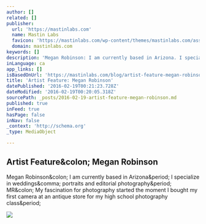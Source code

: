 ```yaml
---
author: []
related: []
publisher:
  url: 'https://mastinlabs.com'
  name: Mastin Labs
  favicon: 'https://mastinlabs.com/wp-content/themes/mastinlabs.com/assets/graphics/favicon.ico'
  domain: mastinlabs.com
keywords: []
description: 'Megan Robinson: I am currently based in Arizona. I specialize in weddings, portraits and editorial photography. MR: My fascination for photography started the moment I bought my first camera at an antique store for my high school photography class.'
inLanguage: ca
app_links: []
isBasedOnUrl: 'https://mastinlabs.com/blog/artist-feature-megan-robinson/'
title: 'Artist Feature: Megan Robinson'
datePublished: '2016-02-19T00:21:23.728Z'
dateModified: '2016-02-19T00:20:05.318Z'
sourcePath: _posts/2016-02-19-artist-feature-megan-robinson.md
published: true
inFeed: true
hasPage: false
inNav: false
_context: 'http://schema.org'
_type: MediaObject

---
```

<article style=""><h1>Artist Feature&amp;colon; Megan Robinson</h1><p>Megan Robinson&amp;colon; I am currently based in Arizona&amp;period; I specialize in weddings&amp;comma; portraits and editorial photography&amp;period; MR&amp;colon; My fascination for photography started the moment I bought my first camera at an antique store for my high school photography class&amp;period;</p><img src="https://mastinlabs.com/wp-content/uploads/2015/08/Megan-Robinson-Mastin-Delta-3200-MF-3.jpg" /></article>